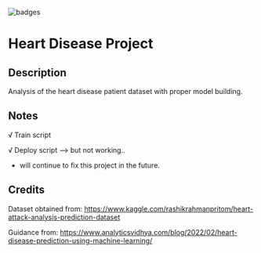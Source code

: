![badges](https://img.shields.io/badge/Python-14354C?style=for-the-badge&logo=python&logoColor=white)
# Heart Disease Project

## Description
Analysis of the heart disease patient dataset with proper model building.

## Notes

√ Train script

√ Deploy script --> but not working.. 

- will continue to fix this project in the future.

## Credits
Dataset obtained from: 
https://www.kaggle.com/rashikrahmanpritom/heart-attack-analysis-prediction-dataset

Guidance from:
https://www.analyticsvidhya.com/blog/2022/02/heart-disease-prediction-using-machine-learning/
